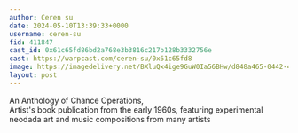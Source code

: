 ```yaml
---
author: Ceren su
date: 2024-05-10T13:39:33+0000
username: ceren-su
fid: 411847
cast_id: 0x61c65fd86bd2a768e3b3816c217b128b3332756e
cast: https://warpcast.com/ceren-su/0x61c65fd8
image: https://imagedelivery.net/BXluQx4ige9GuW0Ia56BHw/d848a465-0442-4050-5559-dfec018a4800/original
layout: post
---
```

An Anthology of Chance Operations,  
Artist's book publication from the early 1960s, featuring experimental neodada art and music compositions from many artists  

<img src='https://imagedelivery.net/BXluQx4ige9GuW0Ia56BHw/d848a465-0442-4050-5559-dfec018a4800/original' alt='' referrerpolicy='no-referrer'/>
<img src='https://imagedelivery.net/BXluQx4ige9GuW0Ia56BHw/ef5c7cbb-354d-4593-0e82-265314464900/original' alt='' referrerpolicy='no-referrer'/>